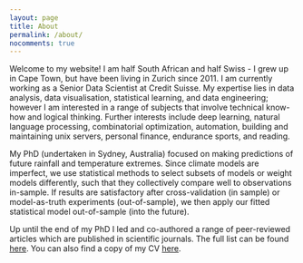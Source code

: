 ```yaml
---
layout: page
title: About
permalink: /about/
nocomments: true
---
```

Welcome to my website! I am half South African and half Swiss - I grew up in Cape Town, but have been living in Zurich since 2011. I am currently working as a Senior Data Scientist at Credit Suisse. My expertise lies in data analysis, data visualisation, statistical learning, and data engineering; however I am interested in a range of subjects that involve technical know-how and logical thinking. Further interests include deep learning, natural language processing, combinatorial optimization, automation, building and maintaining unix servers, personal finance, endurance sports, and reading. 

<!-- My current research investigates how human activity (through our greenhouse-gas emissions) has contributed to the frequency and nature of weather extremes. Answers to these questions can be reached by analysing output from climate models run under a range of climate scenarios forced with specific concentrations of greenhouse gases - some representative of a theoretical world supposing humans had never interfered with the climate system. Solving the problem relies on credible climate model simulations in periods where we have poor observations (e.g. 150 years ago when the climate was "natural"). However, since climate models are imperfect, we use statistical methods to select subsets of models or weight models differently, such that they collectively compare well to observations in-sample. If results are satisfactory after cross-validation (in sample) or model-as-truth experiments (out-of-sample), we then apply our fitted statistical model out-of-sample into unknown territory! -->

My PhD (undertaken in Sydney, Australia) focused on making predictions of future rainfall and temperature extremes. Since climate models are imperfect, we use statistical methods to select subsets of models or weight models differently, such that they collectively compare well to observations in-sample. If results are satisfactory after cross-validation (in sample) or model-as-truth experiments (out-of-sample), we then apply our fitted statistical model out-of-sample (into the future). 

Up until the end of my PhD I led and co-authored a range of peer-reviewed articles which are published in scientific journals. The full list can be found [here](../publications).
You can also find a copy of my CV [here](documents/AngelilOM_curriculum_vitae.pdf).



